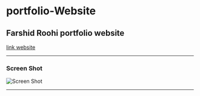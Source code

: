 # portfolio-Website
## Farshid Roohi portfolio website
<a href="farshid-roohi.ir">link website</a><br>

----
### Screen Shot
![Screen Shot](http://farshid-roohi.ir/img/cv-template.png)

----
